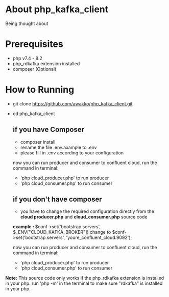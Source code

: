 # About php_kafka_client
Being thought about


# Prerequisites
- php v7.4 - 8.2
- php_rdkafka extension installed
- composer (Optional)


# How to Running
- git clone https://github.com/awakko/php_kafka_client.git
- cd php_kafka_client


    ## if you have Composer
    - composer install
    - rename the file .env.axample to .env
    - please fill in .env according to your configuration

    now you can run producer and consumer to confluent cloud, run the command in terminal:

    - 'php cloud_producer.php' to run producer
    - 'php cloud_consumer.php' to run consumer


    ## if you don't have composer
    - you have to change the required configuration directly from the <b>cloud producer.php</b> and <b>cloud_consumer.php</b> source code
    
    <b>example : </b>
    $conf->set('bootstrap.servers', $_ENV["CLOUD_KAFKA_BROKER"])
                            change to
    $conf->set('bootstrap.servers', 'youre_confluent_cloud.9092');

    now you can run producer and consumer to confluent cloud, run the command in terminal:
    - 'php cloud_producer.php' to run producer
    - 'php cloud_consumer.php' to run consumer


<b>Note:</b> 
This source code only works if the php_rdkafka extension is installed in your php. 
run 'php -m' in the terminal to make sure "rdkafka" is installed in your php.
